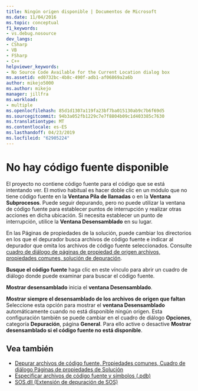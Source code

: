 ```yaml
---
title: Ningún origen disponible | Documentos de Microsoft
ms.date: 11/04/2016
ms.topic: conceptual
f1_keywords:
- vs.debug.nosource
dev_langs:
- CSharp
- VB
- FSharp
- C++
helpviewer_keywords:
- No Source Code Available for the Current Location dialog box
ms.assetid: ed0732bc-4b8c-490f-adb1-af06869a2a6b
author: mikejo5000
ms.author: mikejo
manager: jillfra
ms.workload:
- multiple
ms.openlocfilehash: 85d1d1307a119fa23bf7ba015130ab9c7b6f69d5
ms.sourcegitcommit: 94b3a052fb1229c7e7f8804b09c1d403385c7630
ms.translationtype: MT
ms.contentlocale: es-ES
ms.lasthandoff: 04/23/2019
ms.locfileid: "62905224"
---
```

# <a name="no-source-available"></a>No hay código fuente disponible
El proyecto no contiene código fuente para el código que se está intentando ver. El motivo habitual es hacer doble clic en un módulo que no tiene código fuente en la **Ventana Pila de llamadas** o en la **Ventana Subprocesos**. Puede seguir depurando, pero no puede utilizar la ventana de código fuente para establecer puntos de interrupción y realizar otras acciones en dicha ubicación. Si necesita establecer un punto de interrupción, utilice la **Ventana Desensamblado** en su lugar.

 En las Páginas de propiedades de la solución, puede cambiar los directorios en los que el depurador busca archivos de código fuente e indicar al depurador que omita los archivos de código fuente seleccionados. Consulte [cuadro de diálogo de páginas de propiedad de origen archivos, propiedades comunes, solución de depuración](../debugger/debug-source-files-common-properties-solution-property-pages-dialog-box.md).

 **Busque el código fuente** haga clic en este vínculo para abrir un cuadro de diálogo donde puede examinar para buscar el código fuente.

 **Mostrar desensamblado** inicia el **ventana Desensamblado**.

 **Mostrar siempre el desensamblado de los archivos de origen que faltan** Seleccione esta opción para mostrar el **ventana Desensamblado** automáticamente cuando no está disponible ningún origen. Esta configuración también se puede cambiar en el cuadro de diálogo **Opciones**, categoría **Depuración**, página **General**. Para ello active o desactive **Mostrar desensamblado si el código fuente no está disponible**.

## <a name="see-also"></a>Vea también
- [Depurar archivos de código fuente, Propiedades comunes, Cuadro de diálogo Páginas de propiedades de Solución](../debugger/debug-source-files-common-properties-solution-property-pages-dialog-box.md)
- [Especificar archivos de código fuente y símbolos (.pdb)](../debugger/specify-symbol-dot-pdb-and-source-files-in-the-visual-studio-debugger.md)
- [SOS.dll (Extensión de depuración de SOS)](/dotnet/framework/tools/sos-dll-sos-debugging-extension)